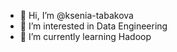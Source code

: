 - 👋 Hi, I’m @ksenia-tabakova
- 👀 I’m interested in Data Engineering
- 🌱 I’m currently learning Hadoop


<!---
ksenia-tabakova/ksenia-tabakova is a ✨ special ✨ repository because its `README.md` (this file) appears on your GitHub profile.
You can click the Preview link to take a look at your changes.
--->
